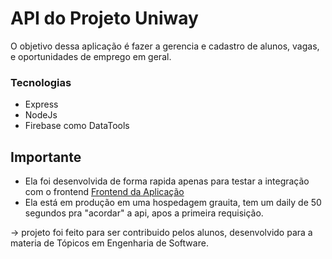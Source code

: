 # API do Projeto Uniway

O objetivo dessa aplicação é fazer a gerencia e cadastro de alunos, vagas, e oportunidades de emprego em geral.

### Tecnologias
- Express
- NodeJs
- Firebase como DataTools


## Importante
- Ela foi desenvolvida de forma rapida apenas para testar a integração com o frontend
<a href="https://github.com/helxysa/UniWay" target="_blank">Frontend da Aplicação<a/>
- Ela está em produção em uma hospedagem grauita, tem um daily de 50 segundos pra "acordar" a api, apos a primeira requisição.

-> projeto foi feito para ser contribuido pelos alunos, desenvolvido para a materia de Tópicos em Engenharia de Software.
